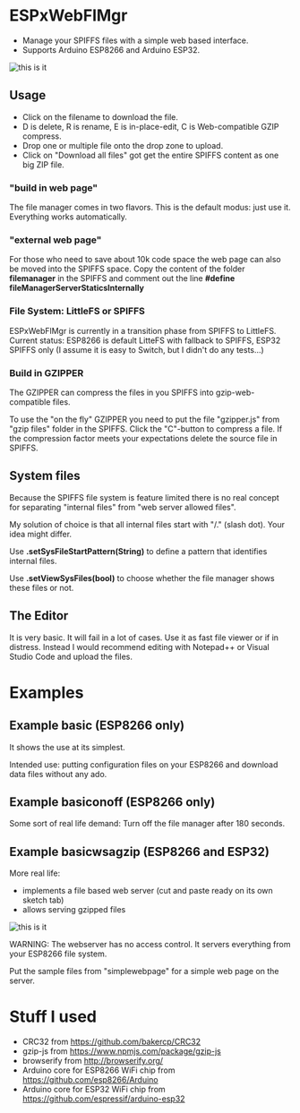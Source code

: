 # ESPxWebFlMgr

* Manage your SPIFFS files with a simple web based interface.
* Supports Arduino ESP8266 and Arduino ESP32.

![this is it](https://raw.githubusercontent.com/holgerlembke/ESP8266WebFlMgr/master/img/screenshot1.png)


## Usage
* Click on the filename to download the file.
* D is delete, R is rename, E is in-place-edit, C is Web-compatible GZIP compress.
* Drop one or multiple file onto the drop zone to upload.
* Click on "Download all files" got get the entire SPIFFS content as one big ZIP file. 


### "build in web page" 

The file manager comes in two flavors. This is the default modus: just use it. Everything works automatically.

### "external web page"

For those who need to save about 10k code space the web page can also be moved into the SPIFFS space. Copy the content of
the folder __filemanager__ in the SPIFFS and comment out the line __#define fileManagerServerStaticsInternally__

### File System: LittleFS or SPIFFS

ESPxWebFlMgr is currently in a transition phase from SPIFFS to LittleFS. Current status: ESP8266 is default LitteFS with fallback to SPIFFS, ESP32 SPIFFS only (I assume it is easy to Switch, but I didn't do any tests...)

### Build in GZIPPER

The GZIPPER can compress the files in you SPIFFS into gzip-web-compatible files.

To use the "on the fly" GZIPPER you need to put the file "gzipper.js" from "gzip files" folder in the SPIFFS. Click the "C"-button to compress a file. If the compression factor meets your expectations delete the source file in SPIFFS.

## System files

Because the SPIFFS file system is feature limited there is no real concept for separating "internal files" from "web server allowed files".

My solution of choice is that all internal files start with "/." (slash dot). Your idea might differ.

Use __.setSysFileStartPattern(String)__ to define a pattern that identifies internal files.

Use __.setViewSysFiles(bool)__ to choose whether the file manager shows these files or not.

## The Editor

It is very basic. It will fail in a lot of cases. Use it as fast file viewer or if in distress. Instead I would recommend editing with Notepad++ or Visual Studio Code and upload the files.

# Examples

## Example __basic__ (ESP8266 only)

It shows the use at its simplest. 

Intended use: putting configuration files on your ESP8266 and download data files without any ado.

## Example __basiconoff__ (ESP8266 only)

Some sort of real life demand: Turn off the file manager after 180 seconds.

## Example __basicwsagzip__ (ESP8266 and ESP32)

More real life:
* implements a file based web server (cut and paste ready on its own sketch tab)
* allows serving gzipped files

![this is it](https://raw.githubusercontent.com/holgerlembke/ESP8266WebFlMgr/master/img/screenshot2.png)

WARNING: The webserver has no access control. It servers everything from your ESP8266 file system.

Put the sample files from "simplewebpage" for a simple web page on the server.

# Stuff I used

* CRC32 from https://github.com/bakercp/CRC32
* gzip-js from https://www.npmjs.com/package/gzip-js
* browserify from http://browserify.org/
* Arduino core for ESP8266 WiFi chip from https://github.com/esp8266/Arduino
* Arduino core for ESP32 WiFi chip from https://github.com/espressif/arduino-esp32


